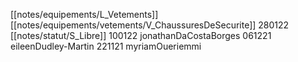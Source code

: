 [[notes/equipements/L_Vetements]] [[notes/equipements/vetements/V_ChaussuresDeSecurite]] 280122 [[notes/statut/S_Libre]]
100122 jonathanDaCostaBorges
061221 eileenDudley-Martin
221121 myriamOueriemmi